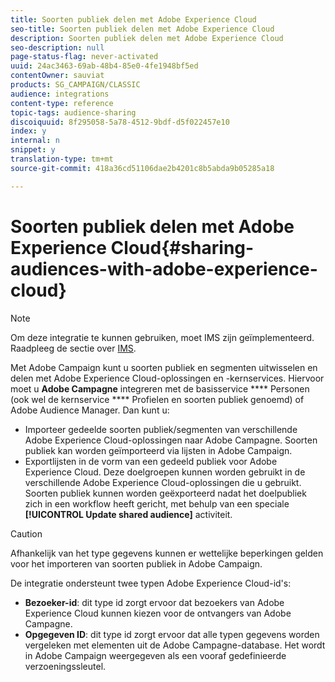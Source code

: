 ```yaml
---
title: Soorten publiek delen met Adobe Experience Cloud
seo-title: Soorten publiek delen met Adobe Experience Cloud
description: Soorten publiek delen met Adobe Experience Cloud
seo-description: null
page-status-flag: never-activated
uuid: 24ac3463-69ab-48b4-85e0-4fe1948bf5ed
contentOwner: sauviat
products: SG_CAMPAIGN/CLASSIC
audience: integrations
content-type: reference
topic-tags: audience-sharing
discoiquuid: 8f295058-5a78-4512-9bdf-d5f022457e10
index: y
internal: n
snippet: y
translation-type: tm+mt
source-git-commit: 418a36cd51106dae2b4201c8b5abda9b05285a18

---
```



# Soorten publiek delen met Adobe Experience Cloud{#sharing-audiences-with-adobe-experience-cloud}

>[!NOTE]
>
>Om deze integratie te kunnen gebruiken, moet IMS zijn geïmplementeerd. Raadpleeg de sectie over [IMS](../../integrations/using/about-adobe-id.md).

Met Adobe Campaign kunt u soorten publiek en segmenten uitwisselen en delen met Adobe Experience Cloud-oplossingen en -kernservices. Hiervoor moet u **Adobe Campagne** integreren met de basisservice **** Personen (ook wel de kernservice **** Profielen en soorten publiek genoemd) of Adobe Audience Manager. Dan kunt u:

* Importeer gedeelde soorten publiek/segmenten van verschillende Adobe Experience Cloud-oplossingen naar Adobe Campagne. Soorten publiek kan worden geïmporteerd via lijsten in Adobe Campaign.
* Exportlijsten in de vorm van een gedeeld publiek voor Adobe Experience Cloud. Deze doelgroepen kunnen worden gebruikt in de verschillende Adobe Experience Cloud-oplossingen die u gebruikt. Soorten publiek kunnen worden geëxporteerd nadat het doelpubliek zich in een workflow heeft gericht, met behulp van een speciale **[!UICONTROL Update shared audience]** activiteit.

>[!CAUTION]
>
>Afhankelijk van het type gegevens kunnen er wettelijke beperkingen gelden voor het importeren van soorten publiek in Adobe Campaign.

De integratie ondersteunt twee typen Adobe Experience Cloud-id&#39;s:

* **Bezoeker-id**: dit type id zorgt ervoor dat bezoekers van Adobe Experience Cloud kunnen kiezen voor de ontvangers van Adobe Campagne.
* **Opgegeven ID**: dit type id zorgt ervoor dat alle typen gegevens worden vergeleken met elementen uit de Adobe Campagne-database. Het wordt in Adobe Campaign weergegeven als een vooraf gedefinieerde verzoeningssleutel.
